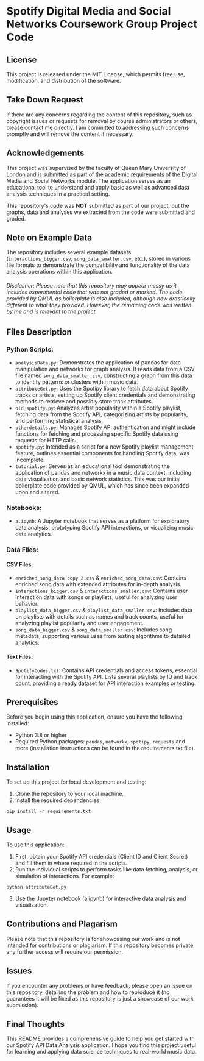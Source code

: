 # Spotify Digital Media and Social Networks Coursework Group Project Code

## License

This project is released under the MIT License, which permits free use, modification, and distribution of the software.

## Take Down Request

If there are any concerns regarding the content of this repository, such as copyright issues or requests for removal by course administrators or others, please contact me directly. I am committed to addressing such concerns promptly and will remove the content if necessary.

## Acknowledgements

This project was supervised by the faculty of Queen Mary University of London and is submitted as part of the academic requirements of the Digital Media and Social Networks module. The application serves as an educational tool to understand and apply basic as well as advanced data analysis techniques in a practical setting.

This repository's code was **NOT** submitted as part of our project, but the graphs, data and analyses we extracted from the code were submitted and graded.

## Note on Example Data

The repository includes several example datasets (`interactions_bigger.csv`, `song_data_smaller.csv`, etc.), stored in various file formats to demonstrate the compatibility and functionality of the data analysis operations within this application.

###### Disclaimer: Please note that this repository may appear messy as it includes experimental code that was not graded or marked. The code provided by QMUL as boilerplate is also included, although now drastically different to what they provided. However, the remaining code was written by me and is relevant to the project.

## Files Description

### Python Scripts:
- `analysisData.py`: Demonstrates the application of pandas for data manipulation and networkx for graph analysis. It reads data from a CSV file named `song_data_smaller.csv`, constructing a graph from this data to identify patterns or clusters within music data.
- `attributeGet.py`: Uses the Spotipy library to fetch data about Spotify tracks or artists, setting up Spotify client credentials and demonstrating methods to retrieve and possibly store track attributes.
- `old_spotify.py`: Analyzes artist popularity within a Spotify playlist, fetching data from the Spotify API, categorizing artists by popularity, and performing statistical analysis.
- `otherdetails.py`: Manages Spotify API authentication and might include functions for fetching and processing specific Spotify data using requests for HTTP calls.
- `spotify.py`: Intended as a script for a new Spotify playlist management feature, outlines essential components for handling Spotify data, was incomplete.
- `tutorial.py`: Serves as an educational tool demonstrating the application of pandas and networkx in a music data context, including data visualisation and basic network statistics. This was our initial boilerplate code provided by QMUL, which has since been expanded upon and altered.

### Notebooks:
- `a.ipynb`: A Jupyter notebook that serves as a platform for exploratory data analysis, prototyping Spotify API interactions, or visualizing music data analytics.

### Data Files:
#### CSV Files:
- `enriched_song_data copy 2.csv` & `enriched_song_data.csv`: Contains enriched song data with extended attributes for in-depth analysis.
- `interactions_bigger.csv` & `interactions_smaller.csv`: Contains user interaction data with songs or playlists, useful for analyzing user behavior.
- `playlist_data_bigger.csv` & `playlist_data_smaller.csv`: Includes data on playlists with details such as names and track counts, useful for analyzing playlist popularity and user engagement.
- `song_data_bigger.csv` & `song_data_smaller.csv`: Includes song metadata, supporting various uses from testing algorithms to detailed analytics.

#### Text Files:
- `SpotifyCodes.txt`: Contains API credentials and access tokens, essential for interacting with the Spotify API. Lists several playlists by ID and track count, providing a ready dataset for API interaction examples or testing.

## Prerequisites

Before you begin using this application, ensure you have the following installed:
- Python 3.8 or higher
- Required Python packages: `pandas`, `networkx`, `spotipy`, `requests` and more (installation instructions can be found in the requirements.txt file).

## Installation

To set up this project for local development and testing:
1. Clone the repository to your local machine.
2. Install the required dependencies:
  ```
  pip install -r requirements.txt
  ```

## Usage

To use this application:
1. First, obtain your Spotify API credentials (Client ID and Client Secret) and fill them in where required in the scripts.
2. Run the individual scripts to perform tasks like data fetching, analysis, or simulation of interactions. For example:
  ```
  python attributeGet.py
  ```
3. Use the Jupyter notebook (a.ipynb) for interactive data analysis and visualization.

## Contributions and Plagarism

Please note that this repository is for showcasing our work and is not intended for contributions or plagiarism. If this repository becomes private, any further access will require our permission.

## Issues

If you encounter any problems or have feedback, please open an issue on this repository, detailing the problem and how to reproduce it (no guarantees it will be fixed as this repository is just a showcase of our work submission). 


## Final Thoughts

This README provides a comprehensive guide to help you get started with our Spotify API Data Analysis application. I hope you find this project useful for learning and applying data science techniques to real-world music data. 
